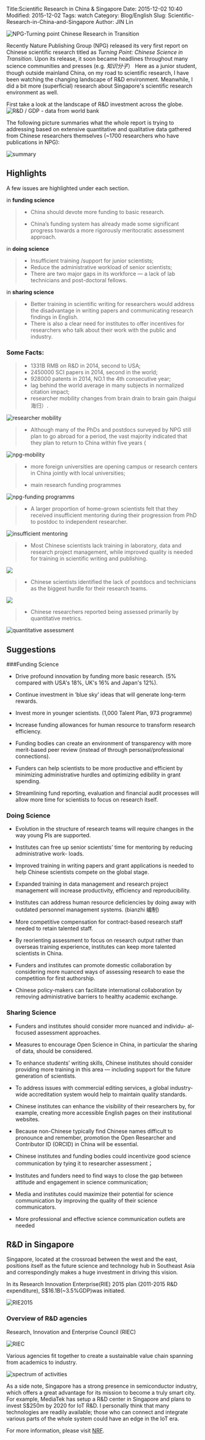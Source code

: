 Title:Scientific Research in China & Singapore Date: 2015-12-02 10:40Modified: 2015-12-02Tags: watchCategory: Blog/EnglishSlug: Scientific-Research-in-China-and-Singapore Author: JIN Lin![NPG-Turning point Chinese Research in Transition](https://dl.dropboxusercontent.com/u/18094167/ipython%20notebook/npg-cover.png)Recently Nature Publishing Group (NPG) released its very first report on Chinese scientific research titled as *Turning Point: Chinese Science in Transition*. Upon its release, it soon became headlines throughout many science communities and presses (e.g. *知识分子*） Here as a junior student, though outside mainland China, on my road to scientific research, I have been watching the changing landscape of R&D environment. Meanwhile, I did a bit more (superficial) research about Singapore's scientific research environment as well. First take a look at the landscape of R&D investment across the globe. ![R&D / GDP - data from world bank](https://dl.dropboxusercontent.com/u/18094167/ipython%20notebook/MAP%20R%26D.png)The following picture summaries what the whole report is trying to addressing based on extensive quantitative and qualitative data gathered from Chinese researchers themselves (~1700 researchers who have publications in NPG): ![summary](https://dl.dropboxusercontent.com/u/18094167/ipython%20notebook/npg-summary%20table.png)## Highlights A few issues are highlighted under each section. in **funding science**> - China should devote more funding to basic research.> > - China’s funding system has already made some significant progress towards a more rigorously meritocratic assessment approach. in **doing science**> - Insufficient training /support for junior scientists;> - Reduce the administrative workload of senior scientists;> - There are two major gaps in its workforce — a lack of lab technicians and post-doctoral fellows.> in **sharing science**> - Better training in scientific writing for researchers would address the disadvantage in writing papers and communicating research findings in English. > - There is also a clear need for institutes to offer incentives for researchers who talk about their work with the public and industry.### Some Facts: > - 1331B RMB on R&D in 2014, second to USA;> - 2450000 SCI papers in 2014, second in the world;> - 928000 patents in 2014, NO.1 the 4th consecutive year;> - lag behind the world average in many subjects in normalized citation impact;> - researcher mobility changes from brain drain to brain gain (haigui 海归）.  ![researcher mobility](https://dl.dropboxusercontent.com/u/18094167/ipython%20notebook/npg-mobility.png)> - Although many of the PhDs and postdocs surveyed by NPG still plan to go abroad for a period, the vast majority indicated that they plan to return to China within  five years (![npg-mobility](https://dl.dropboxusercontent.com/u/18094167/ipython%20notebook/npg-mobility2.png)> > - more foreign universities are opening campus or research centers in China jointly with local universities; > > - main research funding programmes > ![npg-funding programms](https://dl.dropboxusercontent.com/u/18094167/ipython%20notebook/npg-funding%20programms.png)> > - A larger proportion of home-grown scientists felt that they received insufficient mentoring during their progression from PhD to postdoc to independent researcher.![insufficient mentoring](https://dl.dropboxusercontent.com/u/18094167/ipython%20notebook/npg-mentoring.png)> > - Most Chinese scientists lack training in laboratory, data and research project management, while improved quality is needed for training in scientific writing and publishing.> ![](https://dl.dropboxusercontent.com/u/18094167/ipython%20notebook/npg-training.png)> - Chinese scientists identified the lack of postdocs and technicians as the biggest hurdle for their research teams.> ![](https://dl.dropboxusercontent.com/u/18094167/ipython%20notebook/npg-posdoctechnician.png)> > - Chinese researchers reported being assessed primarily by quantitative metrics. ![quantitative assessment](https://dl.dropboxusercontent.com/u/18094167/ipython%20notebook/npg-metric%20assessment.png)## Suggestions###Funding Science- Drive profound innovation by funding more basic research. (5% compared with USA's 18%, UK's 16% and Japan's 12%). - Continue investment in ‘blue sky’ ideas that will generate long-term rewards. - Invest more in younger scientists. (1,000 Talent Plan, 973 programme) - Increase funding allowances for human resource to transform research efficiency. - Funding bodies can create an environment of transparency with more merit-based peer review (instead of through personal/professional connections). - Funders can help scientists to be more productive and efficient by minimizing administrative hurdles and optimizing edibility in grant spending.  - Streamlining fund reporting, evaluation and  financial audit processes will allow more time for scientists to focus on research itself.### Doing Science- Evolution in the structure of research teams will require changes in the way young PIs are supported. - Institutes can free up senior scientists’ time for mentoring by reducing administrative work- loads. - Improved training in writing papers and grant applications is needed to help Chinese scientists compete on the global stage. - Expanded training in data management and research project management will increase productivity, efficiency and reproducibility.- Institutes can address human resource deficiencies by doing away with outdated personnel management systems. (bianzhi 编制) - More competitive compensation for contract-based research staff needed to retain talented staff.- By reorienting assessment to focus on research output rather than overseas training experience, institutes can keep more talented scientists in China.- Funders and institutes can promote domestic collaboration by considering more nuanced ways of assessing research to ease the competition for  first authorship. - Chinese policy-makers can facilitate international collaboration by removing administrative barriers to healthy academic exchange.### Sharing Science- Funders and institutes should consider more nuanced and individu- al-focused assessment approaches.- Measures to encourage Open Science in China, in particular the sharing of data, should be considered.- To enhance students’ writing skills, Chinese institutes should consider providing more training in this area — including support for the future generation of scientists. - To address issues with commercial editing services, a global industry-wide accreditation system would help to maintain quality standards.- Chinese institutes can enhance the visibility of their researchers by, for example, creating more accessible English pages on their institutional websites.- Because non-Chinese typically  find Chinese names difficult to pronounce and remember, promotion the Open Researcher and Contributor ID (ORCID) in China will be essential.- Chinese institutes and funding bodies could incentivize good science communication by tying it to researcher assessment；- Institutes and funders need to find ways to close the gap between attitude and engagement in science communication;- Media and institutes could maximize their potential for science communication by improving the quality of their science communicators.- More professional and effective science communication outlets are needed## R&D in Singapore Singapore, located at the crossroad between the west and the east, positions itself as the future science and technology hub in Southeast Asia and correspondingly makes a huge investment in driving this vision. In its Research Innovation Enterprise(RIE) 2015 plan (2011-2015 R&D expenditure), S$16.1B(~3.5%GDP)was initiated. ![RIE2015](https://dl.dropboxusercontent.com/u/18094167/ipython%20notebook/rie-portfolio.jpg) ### Overview of R&D agencies Research, Innovation and Enterprise Council (RIEC)![RIEC](https://dl.dropboxusercontent.com/u/18094167/ipython%20notebook/research-framework-chartupdated.jpg)Various agencies fit together to create a sustainable value chain spanning from academics to industry. ![spectrum of activities](https://dl.dropboxusercontent.com/u/18094167/ipython%20notebook/rie-agencies-and-performers.jpg)As a side note, Singapore has a strong presence in semiconductor industry, which offers a great advantage for its mission to become a truly smart city. For example, MediaTek has setup a R&D center in Singapore and plans to invest S$250m by 2020 for IoT R&D. I personally think that many technologies are readily available; those who can connect and integrate various parts of the whole system could have an edge in the IoT era. For more information, please visit [NRF](http://www.nrf.gov.sg/home). 